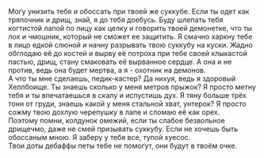 Могу унизить тебя и обоссать при твоей же суккубе. Если ты одет как тряпочник и дрищ, знай, я до тебя доебусь. Буду шлепать тебя когтистой лапой по лицу как целку и говорить твоей демонетке, что ты лох и чмошник, который не сможет ее защитить. Я смачно харкну тебе в лицо едкой слюной и начну разрывать твою суккубу на куски. Жадно обглодаю её до костей и вырву её потроха при тебе своей клыкастой пастью, дрищ, стану смаковать её вырванное сердце. А она и не против, ведь она будет мертва, а я - охотник на демонов.    
А что ты мне сделаешь, педик-кастер? Да нихуя, ведь я здоровый Хеллбоище. Ты знаешь сколько у меня метров прыжок? Я просто метну тебя и ты впечатаешься в скалу и испустишь дух. Я тяну больше трёх тонн от груди, знаешь какой у меня стальной хват, унтерок? Я просто сожму твою дохлую черепушку в лапе и сломаю её как орех.    
Поэтому помни, колдунок омежий, если ты слабое безвольное дрищечмо, даже не смей призывать суккубу. Если не хочешь быть обоссаным мною. Я заберу у тебя все, тупой хуесос.    
Твои доты дебаффы петы тебе не помогут, они будут в твоём очке.